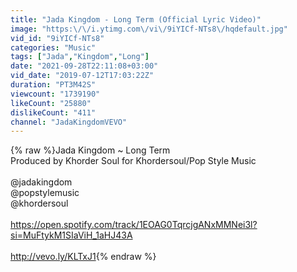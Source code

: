 ```yaml
---
title: "Jada Kingdom - Long Term (Official Lyric Video)"
image: "https:\/\/i.ytimg.com\/vi\/9iYICf-NTs8\/hqdefault.jpg"
vid_id: "9iYICf-NTs8"
categories: "Music"
tags: ["Jada","Kingdom","Long"]
date: "2021-09-28T22:11:08+03:00"
vid_date: "2019-07-12T17:03:22Z"
duration: "PT3M42S"
viewcount: "1739190"
likeCount: "25880"
dislikeCount: "411"
channel: "JadaKingdomVEVO"
---
```

{% raw %}Jada Kingdom ~ Long Term<br />Produced by Khorder Soul for Khordersoul/Pop Style Music<br /><br />@jadakingdom<br />@popstylemusic<br />@khordersoul<br /><br /><a rel="nofollow" target="blank" href="https://open.spotify.com/track/1EOAG0TqrcjgANxMMNei3l?si=MuFtykM1SIaViH_1aHJ43A">https://open.spotify.com/track/1EOAG0TqrcjgANxMMNei3l?si=MuFtykM1SIaViH_1aHJ43A</a><br /><br /><a rel="nofollow" target="blank" href="http://vevo.ly/KLTxJ1">http://vevo.ly/KLTxJ1</a>{% endraw %}
